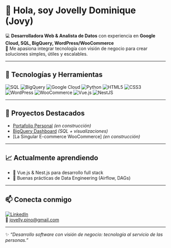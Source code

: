 # 👋 Hola, soy Jovelly Dominique (Jovy)

💻 **Desarrolladora Web & Analista de Datos** con experiencia en **Google Cloud, SQL, BigQuery, WordPress/WooCommerce**  
🚀 Me apasiona integrar tecnología con visión de negocio para crear soluciones simples, útiles y escalables.  

---

## 🔧 Tecnologías y Herramientas
![SQL](https://img.shields.io/badge/-SQL-336791?style=for-the-badge&logo=postgresql&logoColor=white)
![BigQuery](https://img.shields.io/badge/-BigQuery-4285F4?style=for-the-badge&logo=google-cloud&logoColor=white)
![Google Cloud](https://img.shields.io/badge/-Google%20Cloud-4285F4?style=for-the-badge&logo=google-cloud&logoColor=white)
![Python](https://img.shields.io/badge/-Python-3776AB?style=for-the-badge&logo=python&logoColor=white)
![HTML5](https://img.shields.io/badge/-HTML5-E34F26?style=for-the-badge&logo=html5&logoColor=white)
![CSS3](https://img.shields.io/badge/-CSS3-1572B6?style=for-the-badge&logo=css3&logoColor=white)
![WordPress](https://img.shields.io/badge/-WordPress-21759B?style=for-the-badge&logo=wordpress&logoColor=white)
![WooCommerce](https://img.shields.io/badge/-WooCommerce-96588A?style=for-the-badge&logo=woocommerce&logoColor=white)
![Vue.js](https://img.shields.io/badge/-Vue.js-4FC08D?style=for-the-badge&logo=vue.js&logoColor=white)
![NestJS](https://img.shields.io/badge/-NestJS-E0234E?style=for-the-badge&logo=nestjs&logoColor=white)

---

## 📂 Proyectos Destacados
- [Portafolio Personal](https://github.com/jovyscript/portafolio-web) *(en construcción)*  
- [BigQuery Dashboard](https://github.com/jovyscript/bigquery-dashboard) *(SQL + visualizaciones)*  
- [La Singular E-commerce WooCommerce] *(en construcción)* 

---

## 📈 Actualmente aprendiendo
- 🔹 Vue.js & Nest.js para desarrollo full stack  
- 🔹 Buenas prácticas de Data Engineering (Airflow, DAGs)  

---

## 📫 Conecta conmigo
[![LinkedIn](https://img.shields.io/badge/-LinkedIn-0A66C2?style=for-the-badge&logo=linkedin&logoColor=white)](https://www.linkedin.com/in/jovelly-dominique-pino-madrid-041985277/)  
📧 jovelly.pino@gmail.com  

---

✨ *“Desarrollo software con visión de negocio: tecnología al servicio de las personas.”*


<!--
**jovyscript/jovyscript** is a ✨ _special_ ✨ repository because its `README.md` (this file) appears on your GitHub profile.

Here are some ideas to get you started:

- 🔭 I’m currently working on ...
- 🌱 I’m currently learning ...
- 👯 I’m looking to collaborate on ...
- 🤔 I’m looking for help with ...
- 💬 Ask me about ...
- 📫 How to reach me: ...
- 😄 Pronouns: ...
- ⚡ Fun fact: ...
-->
